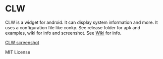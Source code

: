 # CLW
CLW is a widget for android. It can display system information and more.
It uses a configuration file like conky.
See release folder for apk and examples, wiki for info and screenshot.
See [Wiki](https://github.com/scorzy/CLW/wiki) for info.

[CLW screenshot](http://oi61.tinypic.com/rwug4o.jpg)


MIT License
